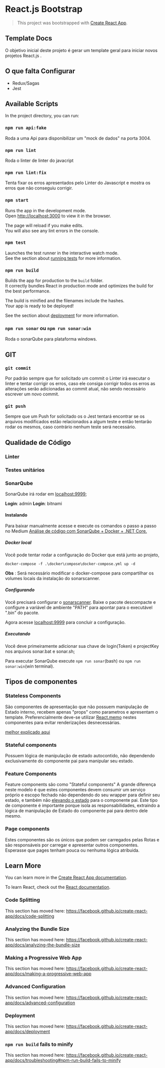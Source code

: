 # React.js Bootstrap

> This project was bootstrapped with [Create React App](https://github.com/facebook/create-react-app).

## Template Docs

O objetivo inicial deste projeto é gerar um template geral para iniciar novos projetos React.js .

## O que falta Configurar

- Redux/Sagas
- Jest

## Available Scripts

In the project directory, you can run:

### `npm run api:fake`

Roda a uma Api para disponibilizar um "mock de dados" na porta 3004.

### `npm run lint`

Roda o linter de linter do javacript

### `npm run lint:fix`

Tenta fixar os erros apresentados pelo Linter do Javascript e mostra os erros que não conseguiu corrigir.

### `npm start`

Runs the app in the development mode.<br />
Open [http://localhost:3000](http://localhost:3000) to view it in the browser.

The page will reload if you make edits.<br />
You will also see any lint errors in the console.

### `npm test`

Launches the test runner in the interactive watch mode.<br />
See the section about [running tests](https://facebook.github.io/create-react-app/docs/running-tests) for more information.

### `npm run build`

Builds the app for production to the `build` folder.<br />
It correctly bundles React in production mode and optimizes the build for the best performance.

The build is minified and the filenames include the hashes.<br />
Your app is ready to be deployed!

See the section about [deployment](https://facebook.github.io/create-react-app/docs/deployment) for more information.

### `npm run sonar` ou `npm run sonar:win`

Roda o sonarQube para plataforma windows.

## GIT

### `git commit`

Por padrão sempre que for solicitado um commit o Linter irá executar o linter e tentar corrigir os erros, caso ele consiga corrigir todos os erros as alterações serão adicionadas ao commit atual, não sendo necessário escrever um novo commit.

### `git push`

Sempre que um Push for solicitado os o Jest tentará encontrar se os arquivos modificados estão relacionados a algum teste e então tentarão rodar os mesmos, caso contrário nenhum teste será necessário.

## Qualidade de Código

### Linter

### Testes unitários

### SonarQube

SonarQube irá rodar em [localhost:9999](localhost:9999);

**Login**: admin
**Login**: bitnami

#### Instalando

Para baixar manualmente acesse e execute os comandos o passo a passo no Medium [Análise de código com SonarQube + Docker + .NET Core.](https://slack-redir.net/link?url=https%3A%2F%2Fmedium.com%2F%40thiagoloureiro%2Fan%25C3%25A1lise-de-c%25C3%25B3digo-com-sonarqube-docker-net-core-aad17147486a)

##### Docker local

Você pode tentar rodar a configuração do Docker que está junto ao projeto,

`docker-compose -f .\docker\compose\docker-compose.yml up -d`

**Obs** : Será necessário modificar o docker-compose para compartilhar os volumes locais da instalação do sonarscanner.

##### Configurando

Você precisará configurar o [sonarscanner](https://docs.sonarqube.org/latest/analysis/scan/sonarscanner/). Baixe o pacote descompacte e configure a variável de ambiente "PATH" para apontar para o executável ".bin" do pacote.

Agora acesse [localhost:9999](localhost:9999) para concluir a configuração.

##### Executando

Você deve primeiramente adicionar sua chave de login(Token) e projectKey nos arquivos sonar.bat e sonar.sh;

Para executar SonarQube execute `npm run sonar`(bash) ou `npm run sonar:win`(win terminal).

## Tipos de componentes

### Stateless Components

São componentes de apresentação que não possuem manipulação de Estado interno, recebem apenas "props" como parametros e apresentam o template. Preferencialmente deve-se utilizar [React.memo](https://pt-br.reactjs.org/docs/react-api.html#reactmemo) nestes componentes para evitar renderizações desnecessárias.

[melhor explicado aqui](https://devpleno.com/stateless-functional-component/)

### Stateful components

Possuem lógica de manipulação de estado autocontido, não dependendo exclusivamente do componente pai para manipular seu estado.

### Feature Components

Feature components são como "Stateful components" A grande diferença neste modelo é que estes componentes devem consumir um serviço próprio e escopo fechado não dependendo do seu wrapper para definir seu estado, e também não [elevando o estado](https://pt-br.reactjs.org/docs/lifting-state-up.html) para o componente pai. Este tipo de componente é importante porque isola as responsabilidades, extraindo a lógica de manipulação de Estado do componente pai para dentro dele mesmo.

### Page components

Estes componentes são os únicos que podem ser carregados pelas Rotas e são responsáveis por carregar e apresentar outros componentes. Esperasse que pages tenham pouca ou nenhuma lógica atribuida.

## Learn More

You can learn more in the [Create React App documentation](https://facebook.github.io/create-react-app/docs/getting-started).

To learn React, check out the [React documentation](https://reactjs.org/).

### Code Splitting

This section has moved here: https://facebook.github.io/create-react-app/docs/code-splitting

### Analyzing the Bundle Size

This section has moved here: https://facebook.github.io/create-react-app/docs/analyzing-the-bundle-size

### Making a Progressive Web App

This section has moved here: https://facebook.github.io/create-react-app/docs/making-a-progressive-web-app

### Advanced Configuration

This section has moved here: https://facebook.github.io/create-react-app/docs/advanced-configuration

### Deployment

This section has moved here: https://facebook.github.io/create-react-app/docs/deployment

### `npm run build` fails to minify

This section has moved here: https://facebook.github.io/create-react-app/docs/troubleshooting#npm-run-build-fails-to-minify
